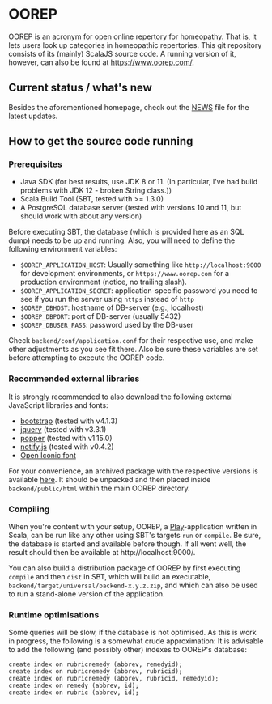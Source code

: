# OOREP

OOREP is an acronym for open online repertory for homeopathy.  That is, it lets
users look up categories in homeopathic repertories.  This git repository
consists of its (mainly) ScalaJS source code.  A running version of it, however,
can also be found at https://www.oorep.com/.

## Current status / what's new

Besides the aforementioned homepage, check out the [NEWS](NEWS) file for the
latest updates.

## How to get the source code running

### Prerequisites

* Java SDK (for best results, use JDK 8 or 11.  (In particular, I've had build
  problems with JDK 12 - broken String class.))
* Scala Build Tool (SBT, tested with >= 1.3.0)
* A PostgreSQL database server (tested with versions 10 and 11, but should work
  with about any version)

Before executing SBT, the database (which is provided here as an SQL dump) needs
to be up and running.  Also, you will need to define the following environment
variables:

* `$OOREP_APPLICATION_HOST`: Usually something like `http://localhost:9000`
  for development environments, or `https://www.oorep.com` for a production
  environment (notice, no trailing slash).
* `$OOREP_APPLICATION_SECRET`: application-specific password you need to see
  if you run the server using `https` instead of `http`
* `$OOREP_DBHOST`: hostname of DB-server (e.g., localhost)
* `$OOREP_DBPORT`: port of DB-server (usually 5432)
* `$OOREP_DBUSER_PASS`: password used by the DB-user

Check `backend/conf/application.conf` for their respective use, and make other
adjustments as you see fit there.  Also be sure these variables are set before
attempting to execute the OOREP code.

### Recommended external libraries

It is strongly recommended to also download the following external JavaScript
libraries and fonts:

* [bootstrap](https://getbootstrap.com/) (tested with v4.1.3)
* [jquery](https://jquery.com/) (tested with v3.3.1)
* [popper](https://popper.js.org/) (tested with v1.15.0)
* [notify.js](https://github.com/jpillora/notifyjs) (tested with v0.4.2)
* [Open Iconic font](https://useiconic.com/open)

For your convenience, an archived package with the respective versions 
is available [here](http://pspace.org/a/third-party.tar.gz).  It should
be unpacked and then placed inside `backend/public/html` within the main
OOREP directory.

### Compiling

When you're content with your setup, OOREP, a
[Play](https://www.playframework.com/)-application written in Scala, can be run
like any other using SBT's targets `run` or `compile`.  Be sure, the database is
started and available before though. If all went well, the result should then be
available at http://localhost:9000/.

You can also build a distribution package of OOREP by first executing `compile`
and then `dist` in SBT, which will build an executable, 
`backend/target/universal/backend-x.y.z.zip`, and which can also be used to run
a stand-alone version of the application.

### Runtime optimisations

Some queries will be slow, if the database is not optimised. As this is
work in progress, the following is a somewhat crude approximation: It is
advisable to add the following (and possibly other) indexes to OOREP's
database:

```
create index on rubricremedy (abbrev, remedyid);
create index on rubricremedy (abbrev, rubricid);
create index on rubricremedy (abbrev, rubricid, remedyid);
create index on remedy (abbrev, id);
create index on rubric (abbrev, id);
```
